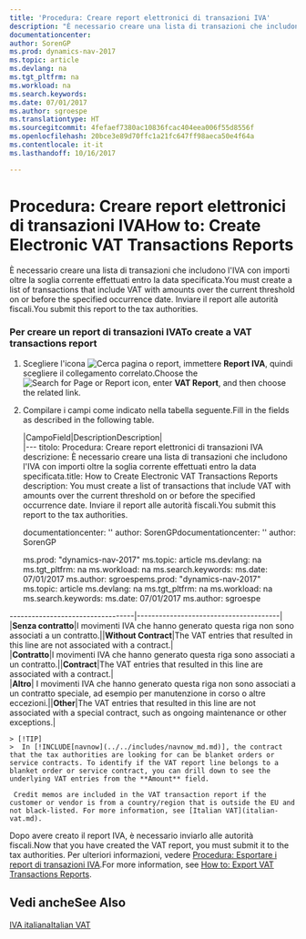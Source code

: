 ```yaml
---
title: 'Procedura: Creare report elettronici di transazioni IVA'
description: "È necessario creare una lista di transazioni che includono l'IVA con importi oltre la soglia corrente effettuati entro la data specificata. Inviare il report alle autorità fiscali."
documentationcenter: 
author: SorenGP
ms.prod: dynamics-nav-2017
ms.topic: article
ms.devlang: na
ms.tgt_pltfrm: na
ms.workload: na
ms.search.keywords: 
ms.date: 07/01/2017
ms.author: sgroespe
ms.translationtype: HT
ms.sourcegitcommit: 4fefaef7380ac10836fcac404eea006f55d8556f
ms.openlocfilehash: 20bce3e89d70ffc1a21fc647ff98aeca50e4f64a
ms.contentlocale: it-it
ms.lasthandoff: 10/16/2017

---
```

# <a name="how-to-create-electronic-vat-transactions-reports"></a><span data-ttu-id="de9df-104">Procedura: Creare report elettronici di transazioni IVA</span><span class="sxs-lookup"><span data-stu-id="de9df-104">How to: Create Electronic VAT Transactions Reports</span></span>
<span data-ttu-id="de9df-105">È necessario creare una lista di transazioni che includono l'IVA con importi oltre la soglia corrente effettuati entro la data specificata.</span><span class="sxs-lookup"><span data-stu-id="de9df-105">You must create a list of transactions that include VAT with amounts over the current threshold on or before the specified occurrence date.</span></span> <span data-ttu-id="de9df-106">Inviare il report alle autorità fiscali.</span><span class="sxs-lookup"><span data-stu-id="de9df-106">You submit this report to the tax authorities.</span></span>  

### <a name="to-create-a-vat-transactions-report"></a><span data-ttu-id="de9df-107">Per creare un report di transazioni IVA</span><span class="sxs-lookup"><span data-stu-id="de9df-107">To create a VAT transactions report</span></span>  

1.  <span data-ttu-id="de9df-108">Scegliere l'icona ![Cerca pagina o report](media/ui-search/search_small.png "icona Cerca pagina o report"), immettere **Report IVA**, quindi scegliere il collegamento correlato.</span><span class="sxs-lookup"><span data-stu-id="de9df-108">Choose the ![Search for Page or Report](media/ui-search/search_small.png "Search for Page or Report icon") icon, enter **VAT Report**, and then choose the related link.</span></span>  

2.  <span data-ttu-id="de9df-109">Compilare i campi come indicato nella tabella seguente.</span><span class="sxs-lookup"><span data-stu-id="de9df-109">Fill in the fields as described in the following table.</span></span>  

    |<span data-ttu-id="de9df-110">Campo</span><span class="sxs-lookup"><span data-stu-id="de9df-110">Field</span></span>|<span data-ttu-id="de9df-111">Description</span><span class="sxs-lookup"><span data-stu-id="de9df-111">Description</span></span>|  
    |---
    <span data-ttu-id="de9df-112">titolo: Procedura: Creare report elettronici di transazioni IVA descrizione: È necessario creare una lista di transazioni che includono l'IVA con importi oltre la soglia corrente effettuati entro la data specificata.</span><span class="sxs-lookup"><span data-stu-id="de9df-112">title: How to Create Electronic VAT Transactions Reports description: You must create a list of transactions that include VAT with amounts over the current threshold on or before the specified occurrence date.</span></span> <span data-ttu-id="de9df-113">Inviare il report alle autorità fiscali.</span><span class="sxs-lookup"><span data-stu-id="de9df-113">You submit this report to the tax authorities.</span></span>

    <span data-ttu-id="de9df-114">documentationcenter: '' author: SorenGP</span><span class="sxs-lookup"><span data-stu-id="de9df-114">documentationcenter: '' author: SorenGP</span></span>

    <span data-ttu-id="de9df-115">ms.prod: "dynamics-nav-2017" ms.topic: article ms.devlang: na ms.tgt_pltfrm: na ms.workload: na ms.search.keywords: ms.date: 07/01/2017 ms.author: sgroespe</span><span class="sxs-lookup"><span data-stu-id="de9df-115">ms.prod: "dynamics-nav-2017" ms.topic: article ms.devlang: na ms.tgt_pltfrm: na ms.workload: na ms.search.keywords: ms.date: 07/01/2017 ms.author: sgroespe</span></span>

----------------------------------|---------------------------------------|  
    <span data-ttu-id="de9df-116">|**Senza contratto**|I movimenti IVA che hanno generato questa riga non sono associati a un contratto.|</span><span class="sxs-lookup"><span data-stu-id="de9df-116">|**Without Contract**|The VAT entries that resulted in this line are not associated with a contract.|</span></span>  
    <span data-ttu-id="de9df-117">|**Contratto**|I movimenti IVA che hanno generato questa riga sono associati a un contratto.|</span><span class="sxs-lookup"><span data-stu-id="de9df-117">|**Contract**|The VAT entries that resulted in this line are associated with a contract.|</span></span>  
    <span data-ttu-id="de9df-118">|**Altro**| I movimenti IVA che hanno generato questa riga non sono associati a un contratto speciale, ad esempio per manutenzione in corso o altre eccezioni.|</span><span class="sxs-lookup"><span data-stu-id="de9df-118">|**Other**|The VAT entries that resulted in this line are not associated with a special contract, such as ongoing maintenance or other exceptions.|</span></span>  

    > [!TIP]  
    >  In [!INCLUDE[navnow](../../includes/navnow_md.md)], the contract that the tax authorities are looking for can be blanket orders or service contracts. To identify if the VAT report line belongs to a blanket order or service contract, you can drill down to see the underlying VAT entries from the **Amount** field.  

     Credit memos are included in the VAT transaction report if the customer or vendor is from a country/region that is outside the EU and not black-listed. For more information, see [Italian VAT](italian-vat.md).  

 <span data-ttu-id="de9df-119">Dopo avere creato il report IVA, è necessario inviarlo alle autorità fiscali.</span><span class="sxs-lookup"><span data-stu-id="de9df-119">Now that you have created the VAT report, you must submit it to the tax authorities.</span></span> <span data-ttu-id="de9df-120">Per ulteriori informazioni, vedere [Procedura: Esportare i report di transazioni IVA](how-to-export-vat-transactions-reports.md).</span><span class="sxs-lookup"><span data-stu-id="de9df-120">For more information, see [How to: Export VAT Transactions Reports](how-to-export-vat-transactions-reports.md).</span></span>  

## <a name="see-also"></a><span data-ttu-id="de9df-121">Vedi anche</span><span class="sxs-lookup"><span data-stu-id="de9df-121">See Also</span></span>  
 [<span data-ttu-id="de9df-122">IVA italiana</span><span class="sxs-lookup"><span data-stu-id="de9df-122">Italian VAT</span></span>](italian-vat.md)

